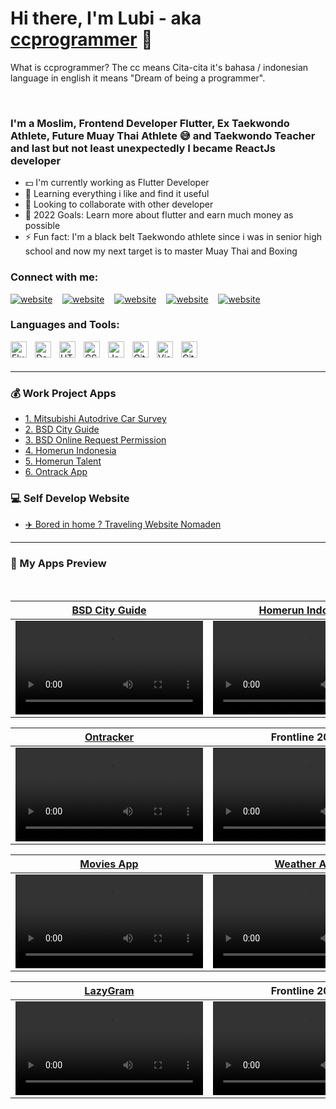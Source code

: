 # Hi there, I'm Lubi - aka [ccprogrammer][github] 🙏 
What is ccprogrammer? The cc means Cita-cita it's bahasa / indonesian language in english it means "Dream of being a programmer".


<br />

### I'm a Moslim, Frontend Developer Flutter, Ex Taekwondo Athlete, Future Muay Thai Athlete 😅 and Taekwondo Teacher and last but not least unexpectedly I became ReactJs developer
- 💵 I'm currently working as Flutter Developer
- 🔭 Learning everything i like and find it useful
- 🤝 Looking to collaborate with other developer
- 🚀 2022 Goals: Learn more about flutter and earn much money as possible 
- ⚡ Fun fact: I'm a black belt Taekwondo athlete since i was in senior high school and now my next target is to master Muay Thai and Boxing


### Connect with me:


[![website](https://img.icons8.com/fluency/48/000000/instagram-new.png)](https://www.instagram.com/lubiancaaa)
&nbsp;&nbsp;
[![website](https://img.icons8.com/fluency/48/000000/linkedin.png)](https://www.linkedin.com/in/lubianca-samora/)
&nbsp;&nbsp;
[![website](https://img.icons8.com/fluency/48/000000/discord-new-logo.png)](https://discordhub.com/profile/465550439950057473)
&nbsp;&nbsp;
[![website](https://img.icons8.com/fluency/48/000000/steam.png)](https://steamcommunity.com/profiles/76561198184918382)
&nbsp;&nbsp;
[![website](https://img.icons8.com/external-tal-revivo-shadow-tal-revivo/48/000000/external-stack-overflow-is-a-question-and-answer-site-for-professional-logo-shadow-tal-revivo.png)](https://stackoverflow.com/users/17653156/ccp)



### Languages and Tools:

<img align="left" alt="Flutter" width="26px" src="https://cdn.jsdelivr.net/gh/devicons/devicon/icons/flutter/flutter-original.svg" style="padding-right:10px;" />
<img align="left" alt="Dart" width="26px" src="https://cdn.jsdelivr.net/gh/devicons/devicon/icons/dart/dart-original.svg" style="padding-right:10px;" />
<img align="left" alt="HTML5" width="26px" src="https://cdn.jsdelivr.net/gh/devicons/devicon/icons/html5/html5-original.svg" style="padding-right:10px;" />
<img align="left" alt="CSS3" width="26px" src="https://cdn.jsdelivr.net/gh/devicons/devicon/icons/css3/css3-original.svg" style="padding-right:10px;" />
<img align="left" alt="JavaScript" width="26px" src="https://cdn.jsdelivr.net/gh/devicons/devicon/icons/javascript/javascript-original.svg" style="padding-right:10px;" />
<img align="left" alt="Git" width="26px" src="https://cdn.jsdelivr.net/gh/devicons/devicon/icons/git/git-original.svg" style="padding-right:10px;" />
<img align="left" alt="Visual Studio Code" width="26px" src="https://cdn.jsdelivr.net/gh/devicons/devicon/icons/vscode/vscode-original.svg" style="padding-right:10px;" />
<img align="left" alt="GitHub" width="26px" src="https://user-images.githubusercontent.com/3369400/139447912-e0f43f33-6d9f-45f8-be46-2df5bbc91289.png" style="padding-right:10px;" />



<br />
<br />

---

### 💰 Work Project Apps

<!-- APPS-LIST:START -->
- [1. Mitsubishi Autodrive Car Survey ](https://play.google.com/store/apps/details?id=com.sinarmasland.onesmile&hl=en&gl=US)
- [2. BSD City Guide ](https://play.google.com/store/apps/details?id=com.sinarmasland.onesmile&hl=en&gl=US)
- [3. BSD Online Request Permission ](https://play.google.com/store/apps/details?id=com.sinarmasland.onesmile&hl=en&gl=US)
- [4. Homerun Indonesia ](https://play.google.com/store/apps/details?id=com.homerun.homerunclient)
- [5. Homerun Talent ](https://play.google.com/store/apps/details?id=com.homerun.homeruntalent)
- [6. Ontrack App ]()
<!-- APPS-LIST:END -->



### 💻 Self Develop Website

<!-- APPS-LIST:START -->
- [✈️ Bored in home ? Traveling Website Nomaden](https://github.com/ccprogrammer/nomaden)
<!-- APPS-LIST:END -->

---

### 🔨 My Apps Preview

</br>

| [BSD City Guide](https://play.google.com/store/apps/details?id=com.sinarmasland.onesmile)  | [Homerun Indonesia](https://play.google.com/store/apps/details?id=com.homerun.homerunclient) | [Mitsubishi Survey](https://play.google.com/store/apps/details?id=com.sinarmasland.onesmile) |
| ------------- | ------------- | ------------- |
| <video src="">  | <video src="https://user-images.githubusercontent.com/90954993/197125782-0895e55a-f12f-43b2-951e-ff26ed2bd919.mp4">  |  <video src="https://user-images.githubusercontent.com/90954993/197127179-030519fe-c490-4f1d-a376-2b058250e773.mp4">  | 
  
| [Ontracker](https://github.com/ccprogrammer/lazygram)  | Frontline 2024| 
| ------------- | ------------- | 
| <video src="https://user-images.githubusercontent.com/90954993/197124231-d60dc539-6892-40c7-afd0-93d53d7c359c.mp4">  | <video src="https://user-images.githubusercontent.com/90954993/197126313-29bbdaf9-5b45-4c31-81d3-4b6309ed3150.mp4">  | 

| [Movies App](https://github.com/ccprogrammer/movies-app)  | [Weather App](https://github.com/ccprogrammer/weather-app) | [One Note](https://github.com/ccprogrammer/one-note) |
| ------------- | ------------- | ------------- |
| <video src="https://user-images.githubusercontent.com/90954993/197124222-f64eac3c-da30-43e1-bb72-1a9eeca61c01.mp4">  | <video src="https://user-images.githubusercontent.com/90954993/197126336-57e55400-3f07-4356-8fcc-f8eb04d54407.mp4">  |  <video src="https://user-images.githubusercontent.com/90954993/197104923-914de8b1-2d35-47cb-baaf-5c0b7544e963.mp4">  | 
  
| [LazyGram](https://github.com/ccprogrammer/lazygram)  | Frontline 2024| [My Maps](https://github.com/ccprogrammer/my-google-maps) |
| ------------- | ------------- | ------------- |
| <video src="https://user-images.githubusercontent.com/90954993/197124231-d60dc539-6892-40c7-afd0-93d53d7c359c.mp4">  | <video src="https://user-images.githubusercontent.com/90954993/197126313-29bbdaf9-5b45-4c31-81d3-4b6309ed3150.mp4">  |  <video src="https://user-images.githubusercontent.com/90954993/197125801-5c899bca-5209-4ed2-986a-7fed6028f957.mp4">  | 


[github]: https://github.com/ccprogrammer
[instagram]: https://instagram.com/codeSTACKr
[linkedin]: https://linkedin.com/in/codeSTACKr
